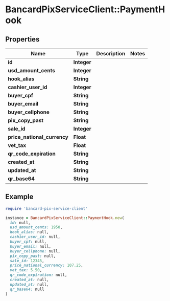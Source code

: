 # BancardPixServiceClient::PaymentHook

## Properties

| Name | Type | Description | Notes |
| ---- | ---- | ----------- | ----- |
| **id** | **Integer** |  |  |
| **usd_amount_cents** | **Integer** |  |  |
| **hook_alias** | **String** |  |  |
| **cashier_user_id** | **Integer** |  |  |
| **buyer_cpf** | **String** |  |  |
| **buyer_email** | **String** |  |  |
| **buyer_cellphone** | **String** |  |  |
| **pix_copy_past** | **String** |  |  |
| **sale_id** | **Integer** |  |  |
| **price_national_currency** | **Float** |  |  |
| **vet_tax** | **Float** |  |  |
| **qr_code_expiration** | **String** |  |  |
| **created_at** | **String** |  |  |
| **updated_at** | **String** |  |  |
| **qr_base64** | **String** |  |  |

## Example

```ruby
require 'bancard-pix-service-client'

instance = BancardPixServiceClient::PaymentHook.new(
  id: null,
  usd_amount_cents: 1950,
  hook_alias: null,
  cashier_user_id: null,
  buyer_cpf: null,
  buyer_email: null,
  buyer_cellphone: null,
  pix_copy_past: null,
  sale_id: 12345,
  price_national_currency: 107.25,
  vet_tax: 5.50,
  qr_code_expiration: null,
  created_at: null,
  updated_at: null,
  qr_base64: null
)
```

